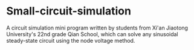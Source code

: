 # Small-circuit-simulation
A circuit simulation mini program written by students from Xi'an Jiaotong University's 22nd grade Qian School, which can solve any sinusoidal steady-state circuit using the node voltage method.
